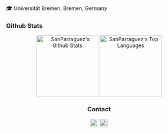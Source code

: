 :mortar_board: Universität Bremen, Bremen, Germany

<!-- GITHUB STATISTICS -->
<h3> Github Stats </h3>

<!-- https://github.com/anuraghazra/github-readme-stats -->
<div align="center">
  <a href="https://github.com/anuraghazra/github-readme-stats">
    <img alt="SanParraguez's Github Stats" align="center" src="https://denvercoder1-github-readme-stats.vercel.app/api/?username=SanParraguez&show_icons=true&include_all_commits=false&count_private=true&line_height=21&theme=react&hide_border=true&bg_color=1F222E&title_color=F85D7F&icon_color=F8D866" height="168px"/></a>
  <a href="https://github.com/anuraghazra/github-readme-stats">
    <img alt="SanParraguez's Top Languages" align="center" src="https://denvercoder1-github-readme-stats.vercel.app/api/top-langs/?username=SanParraguez&langs_count=8&layout=compact&theme=react&hide_border=true&bg_color=1F222E&title_color=F85D7F&icon_color=F8D866&hide=Jupyter%20Notebook" height="168px"/></a>
</div>

<!-- CONTACT BADGES -->
<h3 align="center"> Contact </h3>

<div align="center">
    <a href="mailto:sanparra@uni-bremen.de"><img alt="Mail" src="https://img.shields.io/badge/Email-D14836?style=flat&logo=gmail&logoColor=white" height="22px" /></a>
    <a href="https://www.linkedin.com/in/santiago-parraguez/"><img alt="LinkedIn" src="https://img.shields.io/badge/Linkedin%20-%230077B5.svg?&style=flat&logo=linkedin&logoColor=white" height="22px" /></a>
</div>
